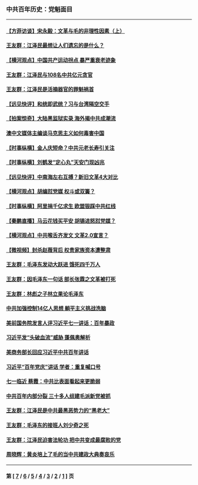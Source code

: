 ### 中共百年历史：党魁面目
---
#### [【方菲访谈】宋永毅：文革与毛的非理性因素（上）](../../pages/nf1176107/n13469956.md?06200430) 
#### [王友群：江泽民最想让人们遗忘的是什么？](../../pages/nf1176107/n13408949.md?06200430) 
#### [【横河观点】中国共产运动拐点 暴严重衰老迹象](../../pages/nf1176107/n13388333.md?06200430) 
#### [王友群：江泽民与108名中共亿元贪官](../../pages/nf1176107/n13352358.md?06200430) 
#### [王友群：江泽民是活摘器官的罪魁祸首](../../pages/nf1176107/n13336903.md?06200430) 
#### [【远见快评】和统即武统？习与台湾隔空交手](../../pages/nf1176107/n13297739.md?06200430) 
#### [【拍案惊奇】大陆黑监狱实录 海外揭中共成潮流](../../pages/nf1176107/n13288853.md?06200430) 
#### [澳中文媒体主编谈马克思主义如何毒害中国](../../pages/nf1176107/n13257387.md?06200430) 
#### [【时事纵横】金人庆短命？中共元老长寿引关注](../../pages/nf1176107/n13217934.md?06200430) 
#### [【时事纵横】刘鹤发“定心丸”天安门现凶兆](../../pages/nf1176107/n13215416.md?06200430) 
#### [【远见快评】中南海左右互搏？新旧文革4大对比](../../pages/nf1176107/n13214745.md?06200430) 
#### [【横河观点】胡编怼党媒 权斗或双簧？](../../pages/nf1176107/n13210864.md?06200430) 
#### [【时事纵横】阿里捐千亿求生 欧盟狠踩中共红线](../../pages/nf1176107/n13206431.md?06200430) 
#### [【秦鹏直播】马云花钱买平安 胡锡进怒怼党媒？](../../pages/nf1176107/n13206392.md?06200430) 
#### [【横河观点】中共喉舌齐发文 文革2.0宣言？](../../pages/nf1176107/n13201248.md?06200430) 
#### [【微视频】封杀赵薇背后 权贵家族资本遭整肃](../../pages/nf1176107/n13197798.md?06200430) 
#### [王友群：毛泽东发动大跃进 饿死四千万人](../../pages/nf1176107/n13177158.md?06200430) 
#### [王友群：因毛泽东一句话 部长张霖之文革被打死](../../pages/nf1176107/n13161711.md?06200430) 
#### [王友群：林彪之子林立果论毛泽东](../../pages/nf1176107/n13128622.md?06200430) 
#### [中共加强控制14亿人思想 躺平主义挑战洗脑](../../pages/nf1176107/n13094299.md?06200430) 
#### [美前国务院发言人评习近平七一讲话：百年暴政](../../pages/nf1176107/n13066986.md?06200430) 
#### [习近平发“头破血流”威胁 蓬佩奥解析](../../pages/nf1176107/n13063604.md?06200430) 
#### [美商务部长回应习近平中共百年讲话](../../pages/nf1176107/n13062903.md?06200430) 
#### [习近平“百年党庆”讲话 学者：重复喊口号](../../pages/nf1176107/n13061411.md?06200430) 
#### [七一临近 蔡霞：中共比表面看起来更脆弱](../../pages/nf1176107/n13056418.md?06200430) 
#### [中共百年内部分裂 三十多人组建毛派新党被抓](../../pages/nf1176107/n13044023.md?06200430) 
#### [王友群：江泽民是中共最黑恶势力的“黑老大”](../../pages/nf1176107/n13022180.md?06200430) 
#### [王友群：毛泽东的接班人刘少奇之死](../../pages/nf1176107/n12991772.md?06200430) 
#### [王友群：江泽民迫害法轮功 把中共变成最腐败的党](../../pages/nf1176107/n12947347.md?06200430) 
#### [周晓辉：黄炎培上了毛的当中共建政大典奏哀乐](../../pages/nf1176107/n12942780.md?06200430) 

---
#### 第 [ [7](./7.md?06200430) / [6](./6.md?06200430) / [5](./5.md?06200430) / [4](./4.md?06200430) / [3](./3.md?06200430) / [2](./2.md?06200430) / [1](./1.md?06200430) ] 页
